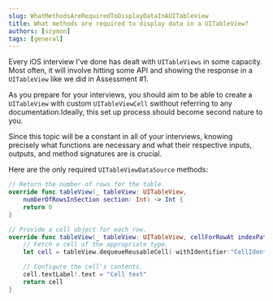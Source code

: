 ```yaml
---
slug: WhatMethodsAreRequiredToDisplayDataInAUITableView
title: What methods are required to display data in a UITableView?
authors: [szymon]
tags: [general]
---
```



Every iOS interview I've done has dealt with `UITableViews` in some capacity. Most often, it will involve hitting some API and showing the response in a `UITableView` like we did in Assessment #1.

As you prepare for your interviews, you should aim to be able to create a `UITableView` with custom `UITableViewCell` swithout referring to any documentation.Ideally, this set up process should become second nature to you.

Since this topic will be a constant in all of your interviews, knowing precisely what functions are necessary and what their respective inputs, outputs, and method signatures are is crucial.

Here are the only required `UITableViewDataSource` methods:

```swift
// Return the number of rows for the table.
override func tableView(_ tableView: UITableView,
    numberOfRowsInSection section: Int) -> Int {
    return 0
}

// Provide a cell object for each row.
override func tableView(_ tableView: UITableView, cellForRowAt indexPath: IndexPath) -> UITableViewCell {
    // Fetch a cell of the appropriate type.
    let cell = tableView.dequeueReusableCell( withIdentifier:"CellIdentifier", for: indexPath)

    // Configure the cell's contents.
    cell.textLabel!.text = "Cell text"
    return cell
}
```